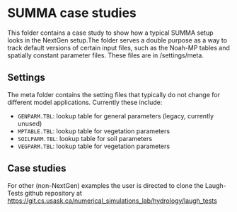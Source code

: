 # SUMMA case studies
This folder contains a case study to show how a typical SUMMA setup looks in the NextGen setup.The folder serves a double purpose as a way to track default versions of certain input files, such as the Noah-MP tables and spatially constant parameter files. These files are in /settings/meta.


## Settings
The meta folder contains the setting files that typically do not change for different model applications. Currently these include:
- `GENPARM.TBL`: lookup table for general parameters (legacy, currently unused)
- `MPTABLE.TBL`: lookup table for vegetation parameters
- `SOILPARM.TBL`: lookup table for soil parameters
- `VEGPARM.TBL`: lookup table for vegetation parameters

## Case studies 
For other (non-NextGen) examples the user is directed to clone the Laugh-Tests github repository at https://git.cs.usask.ca/numerical_simulations_lab/hydrology/laugh_tests